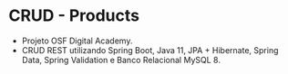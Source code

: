# CRUD - Products

- Projeto OSF Digital Academy.
- CRUD REST utilizando Spring Boot, Java 11, JPA + Hibernate, Spring Data, Spring Validation e Banco Relacional MySQL 8.